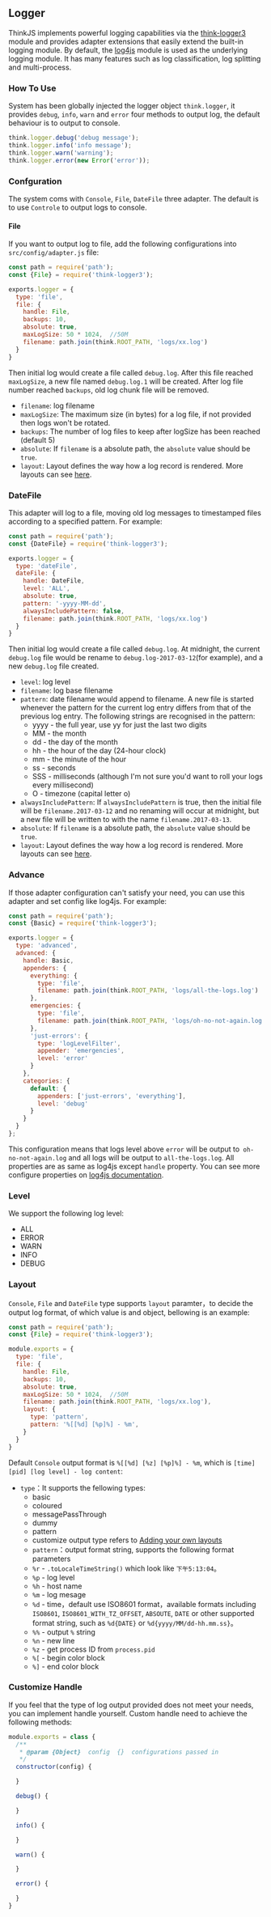 ## Logger

ThinkJS implements powerful logging capabilities via the [think-logger3](https://npmjs.com/think-logger3) module and provides adapter extensions that easily extend the built-in logging module. By default, the [log4js](https://github.com/nomiddlename/log4js-node) module is used as the underlying logging module. It has many features such as log classification, log splitting and multi-process.

### How To Use

System has been globally injected the logger object `think.logger`, it provides `debug`, `info`, `warn` and `error` four methods to output log, the default behaviour is to output to console.

```javascript
think.logger.debug('debug message');
think.logger.info('info message');
think.logger.warn('warning');
think.logger.error(new Error('error'));
```

### Confguration

The system coms with `Console`, `File`, `DateFile` three adapter. The default is to use `Controle` to output logs to console.

#### File

If you want to output log to file, add the following configurations into `src/config/adapter.js` file:

```javascript
const path = require('path');
const {File} = require('think-logger3');

exports.logger = {
  type: 'file',
  file: {
    handle: File,
    backups: 10,
    absolute: true,
    maxLogSize: 50 * 1024,  //50M
    filename: path.join(think.ROOT_PATH, 'logs/xx.log')
  }
}

```

Then initial log would create a file called `debug.log`. After this file reached `maxLogSize`, a new file named `debug.log.1` will be created. After log file number reached `backups`, old log chunk file will be removed.

- `filename`: log filename
- `maxLogSize`: The maximum size (in bytes) for a log file, if not provided then logs won't be rotated.
- `backups`: The number of log files to keep after logSize has been reached (default 5)
- `absolute`: If `filename` is a absolute path, the `absolute` value should be `true`.
- `layout`: Layout defines the way how a log record is rendered. More layouts can see [here](https://log4js-node.github.io/log4js-node/layouts.html).

### DateFile

This adapter will log to a file, moving old log messages to timestamped files according to a specified pattern. For example:

```javascript
const path = require('path');
const {DateFile} = require('think-logger3');

exports.logger = {
  type: 'dateFile',
  dateFile: {
    handle: DateFile,
    level: 'ALL',
    absolute: true,
    pattern: '-yyyy-MM-dd',
    alwaysIncludePattern: false,
    filename: path.join(think.ROOT_PATH, 'logs/xx.log')
  }
}

```

Then initial log would create a file called `debug.log`. At midnight, the current `debug.log` file would be rename to `debug.log-2017-03-12`(for example), and a new `debug.log` file created.

- `level`: log level
- `filename`: log base filename
- `pattern`: date filename would append to filename. A new file is started whenever the pattern for the current log entry differs from that of the previous log entry. The following strings are recognised in the pattern:
  - yyyy - the full year, use yy for just the last two digits
  - MM - the month
  - dd - the day of the month
  - hh - the hour of the day (24-hour clock)
  - mm - the minute of the hour
  - ss - seconds
  - SSS - milliseconds (although I'm not sure you'd want to roll your logs every millisecond)
  - O - timezone (capital letter o)
- `alwaysIncludePattern`: If `alwaysIncludePattern` is true, then the initial file will be `filename.2017-03-12` and no renaming will occur at midnight, but a new file will be written to with the name `filename.2017-03-13`.
- `absolute`: If `filename` is a absolute path, the `absolute` value should be `true`.
- `layout`: Layout defines the way how a log record is rendered. More layouts can see [here](https://log4js-node.github.io/log4js-node/layouts.html).


### Advance

If those adapter configuration can't satisfy your need, you can use this adapter and set config like log4js. For example:

```js
const path = require('path');
const {Basic} = require('think-logger3');

exports.logger = {
  type: 'advanced',
  advanced: {
    handle: Basic,
    appenders: {
      everything: { 
        type: 'file', 
        filename: path.join(think.ROOT_PATH, 'logs/all-the-logs.log') 
      },
      emergencies: {  
        type: 'file', 
        filename: path.join(think.ROOT_PATH, 'logs/oh-no-not-again.log') 
      },
      'just-errors': { 
        type: 'logLevelFilter', 
        appender: 'emergencies', 
        level: 'error' 
      }
    },
    categories: {
      default: { 
        appenders: ['just-errors', 'everything'], 
        level: 'debug' 
      }
    }
  }
};
```
 
This configuration means that logs level above `error` will be output to` oh-no-not-again.log` and all logs will be output to `all-the-logs.log`. All properties are as same as log4js except `handle` property. You can see more configure properties on [log4js documentation](https://log4js-node.github.io/log4js-node/api.html#configuration-object).


### Level

We support the following log level:

- ALL
- ERROR
- WARN
- INFO
- DEBUG

### Layout


`Console`, `File` and `DateFile` type supports `layout` paramter，to decide the output log format, of which value is and object, bellowing is an example:

```javascript
const path = require('path');
const {File} = require('think-logger3');

module.exports = {
  type: 'file',
  file: {
    handle: File,
    backups: 10,
    absolute: true,
    maxLogSize: 50 * 1024,  //50M
    filename: path.join(think.ROOT_PATH, 'logs/xx.log'),
    layout: {
      type: 'pattern',
      pattern: '%[[%d] [%p]%] - %m',
    }
  }
}
```
Default `Console` output format is `%[[%d] [%z] [%p]%] - %m`, which is `[time] [pid] [log level] - log content`:

- `type`：It supports the fellowing types:
    - basic
    - coloured
    - messagePassThrough
    - dummy
    - pattern
    - customize output type refers to [Adding your own layouts](https://log4js-node.github.io/log4js-node/layouts.html)
    - `pattern`：output format string, supports the following format parameters
    - `%r` - `.toLocaleTimeString()` which look like `下午5:13:04`。
    - `%p` - log level
    - `%h` - host name
    - `%m` - log mesage
    - `%d` - time，default use ISO8601 format，available formats including `ISO8601`, `ISO8601_WITH_TZ_OFFSET`, `ABSOUTE`, `DATE` or other supported format string, such as `%d{DATE}` or `%d{yyyy/MM/dd-hh.mm.ss}`。
    - `%%` - output `%` string
    - `%n` - new line
    - `%z` - get process ID from `process.pid`
    - `%[` - begin color block
    - `%]` - end color block

### Customize Handle

If you feel that the type of log output provided does not meet your needs, you can implement handle yourself. Custom handle need to achieve the following methods:

```javascript
module.exports = class {
  /**
   * @param {Object}  config  {}  configurations passed in
   */
  constructor(config) {

  }

  debug() {

  }

  info() {

  }

  warn() {

  }

  error() {

  }
}
```

